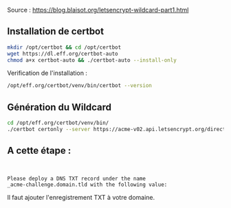 Source : https://blog.blaisot.org/letsencrypt-wildcard-part1.html

## Installation de certbot
```bash
mkdir /opt/certbot && cd /opt/certbot
wget https://dl.eff.org/certbot-auto
chmod a+x certbot-auto && ./certbot-auto --install-only
```

Verification de l'installation :
```bash
/opt/eff.org/certbot/venv/bin/certbot --version
```

## Génération du Wildcard

```bash
cd /opt/eff.org/certbot/venv/bin/
./certbot certonly --server https://acme-v02.api.letsencrypt.org/directory --manual -d '*.domain.com' --manual-public-ip-logging-ok
```
A cette étape :
<code>
-------------------------------------------------------------------------------
Please deploy a DNS TXT record under the name
_acme-challenge.domain.tld with the following value:
</code>

Il faut ajouter l'enregistrement TXT à votre domaine.

